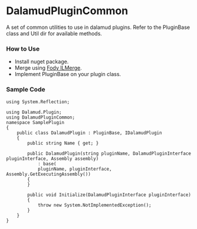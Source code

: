 # DalamudPluginCommon
A set of common utilities to use in dalamud plugins.
Refer to the PluginBase class and Util dir for available methods.

### How to Use
* Install nuget package.
* Merge using [Fody ILMerge](https://github.com/tom-englert/ILMerge.Fody).
* Implement PluginBase on your plugin class.


### Sample Code
```
using System.Reflection;

using Dalamud.Plugin;
using DalamudPluginCommon;
namespace SamplePlugin
{
    public class DalamudPlugin : PluginBase, IDalamudPlugin
    {
        public string Name { get; }

        public DalamudPlugin(string pluginName, DalamudPluginInterface pluginInterface, Assembly assembly)
            : base(
            pluginName, pluginInterface, Assembly.GetExecutingAssembly())
        {
        }

        public void Initialize(DalamudPluginInterface pluginInterface)
        {
            throw new System.NotImplementedException();
        }
    }
}
```